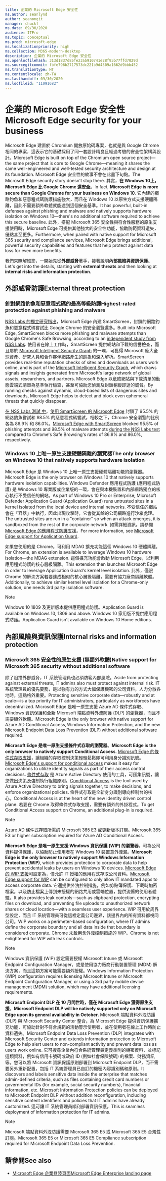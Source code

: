 ```yaml
---
title: 企業的 Microsoft Edge 安全性
ms.author: seanlynd
author: seanongit
manager: chuckf
ms.date: 09/30/2020
audience: ITPro
ms.topic: conceptual
ms.prod: microsoft-edge
ms.localizationpriority: high
ms.collection: M365-modern-desktop
description: 企業的 Microsoft Edge 安全性
ms.openlocfilehash: 313d1837d85fe23ab910741e28f95b77ffd7029d
ms.sourcegitcommit: fbfe796b2717573dc221b9d4509a1662d9bbb452
ms.translationtype: HT
ms.contentlocale: zh-TW
ms.lasthandoff: 09/30/2020
ms.locfileid: "11091682"
---
```

# <span data-ttu-id="9e1ad-103">企業的 Microsoft Edge 安全性</span><span class="sxs-lookup"><span data-stu-id="9e1ad-103">Microsoft Edge security for your business</span></span>

<span data-ttu-id="9e1ad-104">Microsoft Edge 建置於 Chromium 開放原始碼專案，也就是與 Google Chrome 相同的專案，這表示它的基礎採用了同一套設計精良且經過考驗的安全性架構與設計。</span><span class="sxs-lookup"><span data-stu-id="9e1ad-104">Microsoft Edge is built on top of the Chromium open source project—the same project that is core to Google Chrome—meaning it shares the same well-engineered and well-tested security architecture and design at its foundation.</span></span> <span data-ttu-id="9e1ad-105">Microsoft Edge 安全性的故事不會在此畫下句點。</span><span class="sxs-lookup"><span data-stu-id="9e1ad-105">The Microsoft Edge security story doesn't stop there.</span></span> <span data-ttu-id="9e1ad-106">其實，**在 Windows 10上，Microsoft Edge 比 Google Chrome 還安全**。</span><span class="sxs-lookup"><span data-stu-id="9e1ad-106">In fact, **Microsoft Edge is more secure than Google Chrome for your business on Windows 10**.</span></span> <span data-ttu-id="9e1ad-107">它內建的網路釣魚和惡意程式碼防護措施強大，而且在 Windows 10 以原生方式支援硬體隔離，因此不需要額外軟體就能達到這個安全基準。</span><span class="sxs-lookup"><span data-stu-id="9e1ad-107">It has powerful, built-in defenses against phishing and malware and natively supports hardware isolation on Windows 10—there's no additional software required to achieve this secure baseline.</span></span> <span data-ttu-id="9e1ad-108">此外，搭配 Microsoft 365 安全性與符合性服務的原生支援使用時，Microsoft Edge 可提供其他強大的安全性功能，協助防範資料遺失，優點甚至更多。</span><span class="sxs-lookup"><span data-stu-id="9e1ad-108">Furthermore, when paired with native support for Microsoft 365 security and compliance services, Microsoft Edge brings additional, powerful security capabilities and features that help protect against data loss for even more benefits.</span></span>

<span data-ttu-id="9e1ad-109">我們來瞭解細節，一開始先從**外部威脅**著手，接著說明**內部風險與資訊保護**。</span><span class="sxs-lookup"><span data-stu-id="9e1ad-109">Let's get into the details, starting with **external threats** and then looking at **internal risks and information protection**.</span></span>

## <span data-ttu-id="9e1ad-110">外部威脅防護</span><span class="sxs-lookup"><span data-stu-id="9e1ad-110">External threat protection</span></span>

### <span data-ttu-id="9e1ad-111">針對網路釣魚和惡意程式碼的最高等級防護</span><span class="sxs-lookup"><span data-stu-id="9e1ad-111">Highest-rated protection against phishing and malware</span></span>

<span data-ttu-id="9e1ad-112">[NSS Labs 的獨立研究指出](https://www.nsslabs.com/tested-technologies/web-browser-security-wbs/)，Microsoft Edge 內建 SmartScreen，封鎖的網路釣魚和惡意程式碼嘗試比 Google Chrome 的安全瀏覽還多。</span><span class="sxs-lookup"><span data-stu-id="9e1ad-112">Built into Microsoft Edge, SmartScreen blocks more phishing and malware attempts than Google Chrome's Safe Browsing, according to an [independent study from NSS Labs](https://www.nsslabs.com/tested-technologies/web-browser-security-wbs/).</span></span> <span data-ttu-id="9e1ad-113">使用者在線上工作時，SmartScreen 提供網站和下載的信譽檢查，而且屬於 [Microsoft Intelligent Security Graph](https://www.microsoft.com/microsoft-365/windows/intelligent-security) 的一環，可獲得 Microsoft 龐大全球資產、研究人員和合作夥伴網路產生的跡象和深入解析。</span><span class="sxs-lookup"><span data-stu-id="9e1ad-113">SmartScreen provides real-time reputation checks of sites and downloads as users work online, and is part of the [Microsoft Intelligent Security Graph](https://www.microsoft.com/microsoft-365/windows/intelligent-security), which draws signals and insights generated from Microsoft's large network of global assets, researchers, and partners.</span></span> <span data-ttu-id="9e1ad-114">Microsoft Edge 以危險網站與下載清單的動態雲端式清單為基準執行檢查，甚至可協助您偵測及封鎖稍縱即逝的威脅。</span><span class="sxs-lookup"><span data-stu-id="9e1ad-114">By running checks against dynamic, cloud-based lists of dangerous sites and downloads, Microsoft Edge helps to detect and block even ephemeral threats that quickly disappear.</span></span>  

<span data-ttu-id="9e1ad-115">[在 NSS Labs 測試 中](https://www.nsslabs.com/tested-technologies/web-browser-security-wbs/)，[使用 SmartScreen 的 Microsoft Edge](https://docs.microsoft.com//DeployEdge/microsoft-edge-security-smartscreen) 封鎖了 95.5% 的網路釣魚嘗試和 98.5% 的惡意程式碼嘗試，相較之下，Chrome 安全瀏覽的比例各為 86.9% 和 86.0%。</span><span class="sxs-lookup"><span data-stu-id="9e1ad-115">[Microsoft Edge with SmartScreen](https://docs.microsoft.com//DeployEdge/microsoft-edge-security-smartscreen) blocked 95.5% of phishing attempts and 98.5% of malware attempts [during the NSS Labs test](https://www.nsslabs.com/tested-technologies/web-browser-security-wbs/) compared to Chrome's Safe Browsing's rates of 86.9% and 86.0%, respectively.</span></span>

### <span data-ttu-id="9e1ad-116">Windows 10 上唯一原生支援硬體隔離的瀏覽器</span><span class="sxs-lookup"><span data-stu-id="9e1ad-116">The only browser on Windows 10 that natively supports hardware isolation</span></span>

<span data-ttu-id="9e1ad-117">Microsoft Edge 是 Windows 10 上唯一原生支援硬體隔離功能的瀏覽器。</span><span class="sxs-lookup"><span data-stu-id="9e1ad-117">Microsoft Edge is the only browser on Windows 10 that natively supports hardware isolation capabilities.</span></span> <span data-ttu-id="9e1ad-118">Windows Defender 應用程式防護 (應用程式防護) 是 Windows 10 專業版或企業版的一環，會在與本機裝置和內部網路獨立的核心執行不受信任的網站。</span><span class="sxs-lookup"><span data-stu-id="9e1ad-118">As part of Windows 10 Pro or Enterprise, Microsoft Defender Application Guard (Application Guard) runs untrusted sites in a kernel isolated from the local device and internal networks.</span></span> <span data-ttu-id="9e1ad-119">不受信任的網站會在「容器」中執行，因此出現攻擊時，它會從其餘的公司網路進行沙箱處理。</span><span class="sxs-lookup"><span data-stu-id="9e1ad-119">The untrusted sites are run in a "container" so when an attack emerges, it is sandboxed from the rest of the corporate network.</span></span> <span data-ttu-id="9e1ad-120">如需詳細資訊，請參閱 [Microsoft Edge 的應用程式防護支援](https://docs.microsoft.com/DeployEdge/microsoft-edge-security-windows-defender-application-guard)。</span><span class="sxs-lookup"><span data-stu-id="9e1ad-120">For more information, see [Microsoft Edge support for Application Guard](https://docs.microsoft.com/DeployEdge/microsoft-edge-security-windows-defender-application-guard).</span></span>

<span data-ttu-id="9e1ad-121">如果您使用的是 Chrome，可利用 MDAG 擴充功能這個 Windows 10 硬體隔離。</span><span class="sxs-lookup"><span data-stu-id="9e1ad-121">For Chrome, an extension is available to leverage Windows 10 hardware isolation—the MDAG extension.</span></span> <span data-ttu-id="9e1ad-122">這個擴充功能會啟動 Microsoft Edge，以利用應用程式防護的核心層級隔離。</span><span class="sxs-lookup"><span data-stu-id="9e1ad-122">This extension then launches Microsoft Edge in order to leverage Application Guard's kernel level isolation.</span></span> <span data-ttu-id="9e1ad-123">此外，僅限 Chrome 的解決方案若要達成相似的核心層級隔離，需要有協力廠商隔離軟體。</span><span class="sxs-lookup"><span data-stu-id="9e1ad-123">Additionally, to achieve similar kernel level isolation for a Chrome-only solution, one needs 3rd party isolation software.</span></span>

> [!NOTE]
> <span data-ttu-id="9e1ad-124">Windows 10 1809 及更新版本提供應用程式防護。</span><span class="sxs-lookup"><span data-stu-id="9e1ad-124">Application Guard is available on Windows 10, 1809 and above.</span></span> <span data-ttu-id="9e1ad-125">Windows 10 家用版不提供應用程式防護。</span><span class="sxs-lookup"><span data-stu-id="9e1ad-125">Application Guard isn't available on Windows 10 Home editions.</span></span>

## <span data-ttu-id="9e1ad-126">內部風險與資訊保護</span><span class="sxs-lookup"><span data-stu-id="9e1ad-126">Internal risks and information protection</span></span>

### <span data-ttu-id="9e1ad-127">Microsoft 365 安全性的原生支援 (無額外軟體)</span><span class="sxs-lookup"><span data-stu-id="9e1ad-127">Native support for Microsoft 365 security without additional software</span></span>

<span data-ttu-id="9e1ad-128">除了阻擋外部威脅，IT 系統管理員也必須防範內部風險。</span><span class="sxs-lookup"><span data-stu-id="9e1ad-128">Aside from protecting against external threats, IT admins also must protect against internal risk.</span></span> <span data-ttu-id="9e1ad-129">IT 系統管理員的優先要務，是以強有力的方式大幅保護機密的公司資料，人力分散各地時，這點格外重要。</span><span class="sxs-lookup"><span data-stu-id="9e1ad-129">Protecting sensitive corporate data—robustly and at scale—is a top priority for IT administrators, particularly as workforces have decentralized.</span></span> <span data-ttu-id="9e1ad-130">Microsoft Edge 是唯一原生支援 Azure AD 條件式存取、Windows 資訊保護和全新 Microsoft 端點資料外洩防護 (DLP) 的瀏覽器，而且不需要額外軟體。</span><span class="sxs-lookup"><span data-stu-id="9e1ad-130">Microsoft Edge is the only browser with native support for Azure AD Conditional Access, Windows Information Protection, and the new Microsoft Endpoint Data Loss Prevention (DLP) without additional software required.</span></span>

<span data-ttu-id="9e1ad-131">**Microsoft Edge 是唯一原生支援條件式存取的瀏覽器**。</span><span class="sxs-lookup"><span data-stu-id="9e1ad-131">**Microsoft Edge is the only browser to natively support Conditional Access**.</span></span> <span data-ttu-id="9e1ad-132">[Microsoft Edge 的條件式存取支援](https://docs.microsoft.com/DeployEdge/security-overview#conditional-access)，讓組織的存取控制決策輕輕鬆鬆即可利用身分識別訊號。</span><span class="sxs-lookup"><span data-stu-id="9e1ad-132">[Microsoft Edge's support for conditional access](https://docs.microsoft.com/DeployEdge/security-overview#conditional-access) makes it easy for organizations to utilize identity signals as part of their access control decisions.</span></span> <span data-ttu-id="9e1ad-133">[條件式存取](https://docs.microsoft.com/azure/active-directory/conditional-access/overview) 是 Azure Active Directory 使用的工具，可匯集訊號，讓您做出決策及強制執行組織原則。</span><span class="sxs-lookup"><span data-stu-id="9e1ad-133">[Conditional Access](https://docs.microsoft.com/azure/active-directory/conditional-access/overview) is the tool used by Azure Active Directory to bring signals together, to make decisions, and enforce organizational policies.</span></span> <span data-ttu-id="9e1ad-134">條件式存取是全新身分識別導向控制台的核心。</span><span class="sxs-lookup"><span data-stu-id="9e1ad-134">Conditional Access is at the heart of the new identity driven control plane.</span></span> <span data-ttu-id="9e1ad-135">若要在 Chrome 取得條件式存取支援，需要有額外的外掛程式。</span><span class="sxs-lookup"><span data-stu-id="9e1ad-135">To get Conditional Access support on Chrome, an additional plug-in is required.</span></span>

> [!NOTE]
> <span data-ttu-id="9e1ad-136">Azure AD 條件式存取所需的 Microsoft 365 E3 或更新版本訂閱。</span><span class="sxs-lookup"><span data-stu-id="9e1ad-136">Microsoft 365 E3 or higher subscription required for Azure AD Conditional Access.</span></span>

<span data-ttu-id="9e1ad-137">**Microsoft Edge 是唯一原生支援 Windows 資訊保護 (WIP) 的瀏覽器**，可為公司資料提供保護，以協助防止使用者在 Windows 10 裝置意外洩漏。</span><span class="sxs-lookup"><span data-stu-id="9e1ad-137">**Microsoft Edge is the only browser to natively support Windows Information Protection (WIP)**, which provides protection to corporate data to help prevent accidental leaks by users on Windows 10 devices.</span></span> <span data-ttu-id="9e1ad-138">[Microsoft Edge 的 WIP 支援](https://docs.microsoft.com/DeployEdge/microsoft-edge-security-windows-information-protection)可設定為，僅允許 IT 授權的應用程式存取公司資料。</span><span class="sxs-lookup"><span data-stu-id="9e1ad-138">[Microsoft Edge support for WIP](https://docs.microsoft.com/DeployEdge/microsoft-edge-security-windows-information-protection) can be configured to only allow IT mandated apps to access corporate data.</span></span> <span data-ttu-id="9e1ad-139">它還提供外洩控制措施，例如剪貼簿保護、下載時加密檔案，以及防止檔案上傳到未授權的網路共用或雲端位置，提供流暢的使用者體驗。</span><span class="sxs-lookup"><span data-stu-id="9e1ad-139">It also provides leak controls—such as clipboard protection, encrypting files on download, and preventing file uploads to unauthorized network shares or cloud location—with a seamless user experience.</span></span> <span data-ttu-id="9e1ad-140">WIP 可用於周界型設定，而且 IT 系統管理員可從這裡定義公司邊界，該邊界內的所有資料都視同公司。</span><span class="sxs-lookup"><span data-stu-id="9e1ad-140">WIP works on a perimeter-based configuration, where IT admins define the corporate boundary and all data inside that boundary is considered corporate.</span></span> <span data-ttu-id="9e1ad-141">Chrome 未啟用含外洩控制措施的 WIP。</span><span class="sxs-lookup"><span data-stu-id="9e1ad-141">Chrome is not enlightened for WIP with leak controls.</span></span>

> [!NOTE]
> <span data-ttu-id="9e1ad-142">Windows 資訊保護 (WIP) 設定需要授權 Microsoft Intune 或 Microsoft Endpoint Configuration Manager，或是使用協力廠商行動裝置管理 (MDM) 解決方案，而且這類方案可能需要額外授權。</span><span class="sxs-lookup"><span data-stu-id="9e1ad-142">Windows Information Protection (WIP) configuration requires licensing Microsoft Intune or Microsoft Endpoint Configuration Manager, or using a 3rd party mobile device management (MDM) solution, which may have additional licensing requirements.</span></span>

<span data-ttu-id="9e1ad-143">**Microsoft Endpoint DLP 在 10 月問世時，僅在 Microsoft Edge 獲得原生支援**。</span><span class="sxs-lookup"><span data-stu-id="9e1ad-143">**Microsoft Endpoint DLP will be natively supported only on Microsoft Edge upon its general availability in October**.</span></span> <span data-ttu-id="9e1ad-144">Microsoft 端點資料外洩防護 (DLP) 與 Microsoft Security Center 整合，為 Microsoft Edge 提供資訊保護擴充功能，可協助針對不符合規範的活動警示使用者，並在使用者在線上工作時防止資料遺失。</span><span class="sxs-lookup"><span data-stu-id="9e1ad-144">Microsoft Endpoint Data Loss Prevention (DLP) integrates with Microsoft Security Center and extends information protection to Microsoft Edge to help alert users to non-compliant activity and prevent data loss as users work online.</span></span> <span data-ttu-id="9e1ad-145">它可搜尋企業內符合系統管理員定義準則的機密資料，並標記這類資料，例如有信用卡號碼或政府 ID (例如社會保險號碼) 的檔案、財務資訊等。您可以將 Microsoft 資訊保護原則部署到 Microsoft Endpoint DLP，而不需要另外重新配置，包括 IT 系統管理員已自訂的機密內容識別碼和原則。</span><span class="sxs-lookup"><span data-stu-id="9e1ad-145">It discovers and labels sensitive data inside the enterprise that matches admin-defined criteria, such as files containing credit card numbers or governmental IDs (for example, social security numbers), financial information, etc. Microsoft Information Protection policies can be deployed to Microsoft Endpoint DLP without addition reconfiguration, including sensitive content identifiers and policies that IT admins have already customized.</span></span> <span data-ttu-id="9e1ad-146">這可讓 IT 系統管理員順利部署資訊保護。</span><span class="sxs-lookup"><span data-stu-id="9e1ad-146">This is seamless deployment of information protection for IT admins.</span></span>

> [!NOTE]
> <span data-ttu-id="9e1ad-147">Microsoft 端點資料外洩防護需要 Microsoft 365 E5 或 Microsoft 365 E5 合規性訂閱。</span><span class="sxs-lookup"><span data-stu-id="9e1ad-147">Microsoft 365 E5 or Microsoft 365 E5 Compliance subscription required for Microsoft Endpoint Data Loss Prevention.</span></span>

## <span data-ttu-id="9e1ad-148">請參閱</span><span class="sxs-lookup"><span data-stu-id="9e1ad-148">See also</span></span>

- [<span data-ttu-id="9e1ad-149">Microsoft Edge 企業登陸頁面</span><span class="sxs-lookup"><span data-stu-id="9e1ad-149">Microsoft Edge Enterprise landing page</span></span>](https://aka.ms/EdgeEnterprise)
